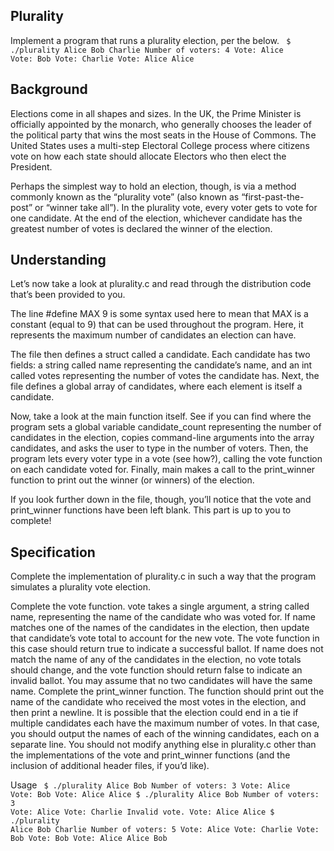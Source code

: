 ## Plurality
Implement a program that runs a plurality election, per the below.
<code>
$ ./plurality Alice Bob Charlie
Number of voters: 4
Vote: Alice
Vote: Bob
Vote: Charlie
Vote: Alice
Alice
</code>
## Background
Elections come in all shapes and sizes. In the UK, the Prime Minister is officially appointed by the monarch, who generally chooses the leader of the political party that wins the most seats in the House of Commons. The United States uses a multi-step Electoral College process where citizens vote on how each state should allocate Electors who then elect the President.

Perhaps the simplest way to hold an election, though, is via a method commonly known as the “plurality vote” (also known as “first-past-the-post” or “winner take all”). In the plurality vote, every voter gets to vote for one candidate. At the end of the election, whichever candidate has the greatest number of votes is declared the winner of the election.
## Understanding
Let’s now take a look at plurality.c and read through the distribution code that’s been provided to you.

The line #define MAX 9 is some syntax used here to mean that MAX is a constant (equal to 9) that can be used throughout the program. Here, it represents the maximum number of candidates an election can have.

The file then defines a struct called a candidate. Each candidate has two fields: a string called name representing the candidate’s name, and an int called votes representing the number of votes the candidate has. Next, the file defines a global array of candidates, where each element is itself a candidate.

Now, take a look at the main function itself. See if you can find where the program sets a global variable candidate_count representing the number of candidates in the election, copies command-line arguments into the array candidates, and asks the user to type in the number of voters. Then, the program lets every voter type in a vote (see how?), calling the vote function on each candidate voted for. Finally, main makes a call to the print_winner function to print out the winner (or winners) of the election.

If you look further down in the file, though, you’ll notice that the vote and print_winner functions have been left blank. This part is up to you to complete!

## Specification
Complete the implementation of plurality.c in such a way that the program simulates a plurality vote election.

Complete the vote function.
vote takes a single argument, a string called name, representing the name of the candidate who was voted for.
If name matches one of the names of the candidates in the election, then update that candidate’s vote total to account for the new vote. The vote function in this case should return true to indicate a successful ballot.
If name does not match the name of any of the candidates in the election, no vote totals should change, and the vote function should return false to indicate an invalid ballot.
You may assume that no two candidates will have the same name.
Complete the print_winner function.
The function should print out the name of the candidate who received the most votes in the election, and then print a newline.
It is possible that the election could end in a tie if multiple candidates each have the maximum number of votes. In that case, you should output the names of each of the winning candidates, each on a separate line.
You should not modify anything else in plurality.c other than the implementations of the vote and print_winner functions (and the inclusion of additional header files, if you’d like).

Usage
<code>
$ ./plurality Alice Bob
Number of voters: 3
Vote: Alice
Vote: Bob
Vote: Alice
Alice
$ ./plurality Alice Bob
Number of voters: 3
Vote: Alice
Vote: Charlie
Invalid vote.
Vote: Alice
Alice
$ ./plurality Alice Bob Charlie
Number of voters: 5
Vote: Alice
Vote: Charlie
Vote: Bob
Vote: Bob
Vote: Alice
Alice
Bob
</code>
